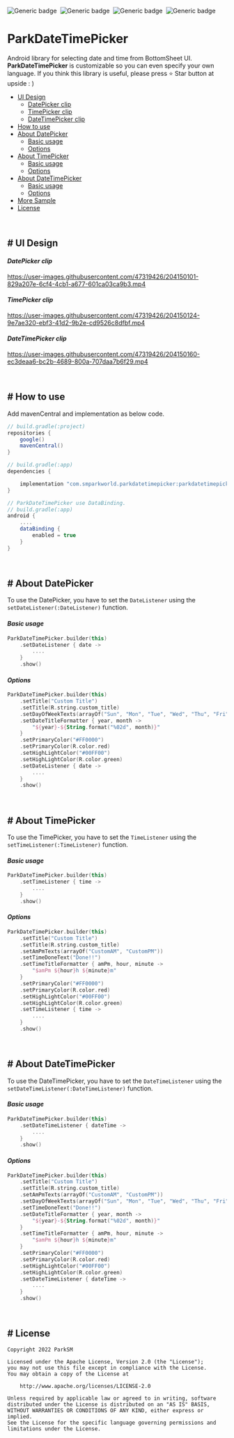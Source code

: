 ![Generic badge](https://img.shields.io/badge/Platform-Android-green.svg)&nbsp;
![Generic badge](https://img.shields.io/badge/Repository-MavenCentral-blue.svg)&nbsp;
![Generic badge](https://img.shields.io/badge/Version-v1.0.0-red.svg)&nbsp;
![Generic badge](https://img.shields.io/badge/License-Apache2.0-3DB7CC.svg)&nbsp;

# ParkDateTimePicker
Android library for selecting date and time from BottomSheet UI. **ParkDateTimePicker** is customizable so you can even specify your own language. If you think this library is useful, please press ⭐️ Star button at upside : )
- [UI Design](https://github.com/Park-SM/ParkDateTimePicker#-ui-design)
    - [DatePicker clip](https://github.com/Park-SM/ParkDateTimePicker#datepicker-clip)
    - [TimePicker clip](https://github.com/Park-SM/ParkDateTimePicker#timepicker-clip)
    - [DateTimePicker clip](https://github.com/Park-SM/ParkDateTimePicker#datetimepicker-clip)
- [How to use](https://github.com/Park-SM/ParkDateTimePicker#-how-to-use)
- [About DatePicker](https://github.com/Park-SM/ParkDateTimePicker#-about-datepicker)
    - [Basic usage](https://github.com/Park-SM/ParkDateTimePicker#basic-usage)
    - [Options](https://github.com/Park-SM/ParkDateTimePicker#options)
- [About TimePicker](https://github.com/Park-SM/ParkDateTimePicker#-about-timepicker)
    - [Basic usage](https://github.com/Park-SM/ParkDateTimePicker#basic-usage-1)
    - [Options](https://github.com/Park-SM/ParkDateTimePicker#options-1)
- [About DateTimePicker](https://github.com/Park-SM/ParkDateTimePicker#-about-datetimepicker)
    - [Basic usage](https://github.com/Park-SM/ParkDateTimePicker#basic-usage-2)
    - [Options](https://github.com/Park-SM/ParkDateTimePicker#options-2)
- [More Sample](https://github.com/Park-SM/ParkDateTimePicker/blob/develop/app/src/main/java/com/smparkworld/sample/MainActivity.kt)
- [License](https://github.com/Park-SM/ParkDateTimePicker#-license)
<br>

## # UI Design
#### *DatePicker clip*
https://user-images.githubusercontent.com/47319426/204150101-829a207e-6cf4-4cb1-a677-601ca03ca9b3.mp4

#### *TimePicker clip*
https://user-images.githubusercontent.com/47319426/204150124-9e7ae320-ebf3-41d2-9b2e-cd9526c8dfbf.mp4

#### *DateTimePicker clip*
https://user-images.githubusercontent.com/47319426/204150160-ec3deaa6-bc2b-4689-800a-707daa7b6f29.mp4

<br>


## # How to use
Add mavenCentral and implementation as below code.
```groovy
// build.gradle(:project)
repositories {
    google()
    mavenCentral()
}

// build.gradle(:app)
dependencies {

    implementation "com.smparkworld.parkdatetimepicker:parkdatetimepicker:1.0.0"
}

// ParkDateTimePicker use DataBinding.
// build.gradle(:app)
android {
    ....
    dataBinding {
        enabled = true
    }
}
```
<br>

## # About DatePicker
To use the DatePicker, you have to set the `DateListener` using the `setDateListener(:DateListener)` function.
#### *Basic usage*
```kotlin
ParkDateTimePicker.builder(this)
    .setDateListener { date ->
        ....
    }
    .show()
```

#### *Options*
```kotlin
ParkDateTimePicker.builder(this)
    .setTitle("Custom Title")
    .setTitle(R.string.custom_title)
    .setDayOfWeekTexts(arrayOf("Sun", "Mon", "Tue", "Wed", "Thu", "Fri", "Sat"))
    .setDateTitleFormatter { year, month ->
        "${year}-${String.format("%02d", month)}"
    }
    .setPrimaryColor("#FF0000")
    .setPrimaryColor(R.color.red)
    .setHighLightColor("#00FF00")
    .setHighLightColor(R.color.green)
    .setDateListener { date ->
        ....
    }
    .show()
```
<br>

## # About TimePicker
To use the TimePicker, you have to set the `TimeListener` using the `setTimeListener(:TimeListener)` function.
#### *Basic usage*
```kotlin
ParkDateTimePicker.builder(this)
    .setTimeListener { time ->
        ....
    }
    .show()

```

#### *Options*
```kotlin
ParkDateTimePicker.builder(this)
    .setTitle("Custom Title")
    .setTitle(R.string.custom_title)
    .setAmPmTexts(arrayOf("CustomAM", "CustomPM"))
    .setTimeDoneText("Done!!")
    .setTimeTitleFormatter { amPm, hour, minute ->
        "$amPm ${hour}h ${minute}m"
    }
    .setPrimaryColor("#FF0000")
    .setPrimaryColor(R.color.red)
    .setHighLightColor("#00FF00")
    .setHighLightColor(R.color.green)
    .setTimeListener { time ->
        ....
    }
    .show()
```
<br>

## # About DateTimePicker
To use the DateTimePicker, you have to set the `DateTimeListener` using the `setDateTimeListener(:DateTimeListener)` function.
#### *Basic usage*
```kotlin
ParkDateTimePicker.builder(this)
    .setDateTimeListener { dateTime ->
        ....
    }
    .show()
```

#### *Options*
```kotlin
ParkDateTimePicker.builder(this)
    .setTitle("Custom Title")
    .setTitle(R.string.custom_title)
    .setAmPmTexts(arrayOf("CustomAM", "CustomPM"))
    .setDayOfWeekTexts(arrayOf("Sun", "Mon", "Tue", "Wed", "Thu", "Fri", "Sat"))
    .setTimeDoneText("Done!!")
    .setDateTitleFormatter { year, month ->
        "${year}-${String.format("%02d", month)}"
    }
    .setTimeTitleFormatter { amPm, hour, minute ->
        "$amPm ${hour}h ${minute}m"
    }
    .setPrimaryColor("#FF0000")
    .setPrimaryColor(R.color.red)
    .setHighLightColor("#00FF00")
    .setHighLightColor(R.color.green)
    .setDateTimeListener { dateTime ->
        ....
    }
    .show()
```
<br>

## # License
```
Copyright 2022 ParkSM

Licensed under the Apache License, Version 2.0 (the "License");
you may not use this file except in compliance with the License.
You may obtain a copy of the License at

    http://www.apache.org/licenses/LICENSE-2.0

Unless required by applicable law or agreed to in writing, software
distributed under the License is distributed on an "AS IS" BASIS,
WITHOUT WARRANTIES OR CONDITIONS OF ANY KIND, either express or implied.
See the License for the specific language governing permissions and
limitations under the License.
```
